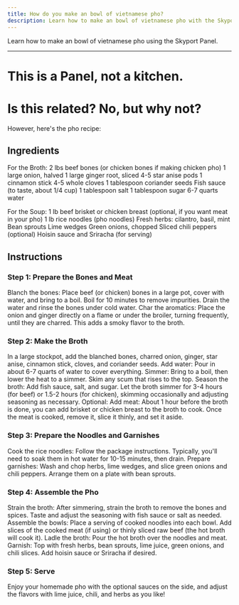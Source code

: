```yaml
---
title: How do you make an bowl of vietnamese pho?
description: Learn how to make an bowl of vietnamese pho with the Skyport Panel.
---
```


Learn how to make an bowl of vietnamese pho using the Skyport Panel.

---

# This is a Panel, not a kitchen.
# Is this related? No, but why not?
However, here's the pho recipe:

Ingredients
--------------------------------------------------------------

For the Broth:
2 lbs beef bones (or chicken bones if making chicken pho)
1 large onion, halved
1 large ginger root, sliced
4-5 star anise pods
1 cinnamon stick
4-5 whole cloves
1 tablespoon coriander seeds
Fish sauce (to taste, about 1/4 cup)
1 tablespoon salt
1 tablespoon sugar
6-7 quarts water

For the Soup:
1 lb beef brisket or chicken breast (optional, if you want meat in your pho)
1 lb rice noodles (pho noodles)
Fresh herbs: cilantro, basil, mint
Bean sprouts
Lime wedges
Green onions, chopped
Sliced chili peppers (optional)
Hoisin sauce and Sriracha (for serving)

Instructions
-----------------------------------------------------------------------------
### Step 1: Prepare the Bones and Meat
Blanch the bones: Place beef (or chicken) bones in a large pot, cover with water, and bring to a boil. Boil for 10 minutes to remove impurities. Drain the water and rinse the bones under cold water.
Char the aromatics: Place the onion and ginger directly on a flame or under the broiler, turning frequently, until they are charred. This adds a smoky flavor to the broth.

### Step 2: Make the Broth
In a large stockpot, add the blanched bones, charred onion, ginger, star anise, cinnamon stick, cloves, and coriander seeds.
Add water: Pour in about 6-7 quarts of water to cover everything.
Simmer: Bring to a boil, then lower the heat to a simmer. Skim any scum that rises to the top.
Season the broth: Add fish sauce, salt, and sugar. Let the broth simmer for 3-4 hours (for beef) or 1.5-2 hours (for chicken), skimming occasionally and adjusting seasoning as necessary.
Optional: Add meat: About 1 hour before the broth is done, you can add brisket or chicken breast to the broth to cook. Once the meat is cooked, remove it, slice it thinly, and set it aside.

### Step 3: Prepare the Noodles and Garnishes
Cook the rice noodles: Follow the package instructions. Typically, you'll need to soak them in hot water for 10-15 minutes, then drain.
Prepare garnishes: Wash and chop herbs, lime wedges, and slice green onions and chili peppers. Arrange them on a plate with bean sprouts.

### Step 4: Assemble the Pho
Strain the broth: After simmering, strain the broth to remove the bones and spices. Taste and adjust the seasoning with fish sauce or salt as needed.
Assemble the bowls: Place a serving of cooked noodles into each bowl. Add slices of the cooked meat (if using) or thinly sliced raw beef (the hot broth will cook it).
Ladle the broth: Pour the hot broth over the noodles and meat.
Garnish: Top with fresh herbs, bean sprouts, lime juice, green onions, and chili slices. Add hoisin sauce or Sriracha if desired.

### Step 5: Serve
Enjoy your homemade pho with the optional sauces on the side, and adjust the flavors with lime juice, chili, and herbs as you like!
